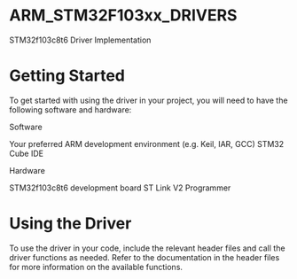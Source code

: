 # ARM_STM32F103xx_DRIVERS
STM32f103c8t6 Driver Implementation

# Getting Started
To get started with using the driver in your project, you will need to have the following software and hardware:

Software

Your preferred ARM development environment (e.g. Keil, IAR, GCC)
STM32 Cube IDE

Hardware

STM32f103c8t6 development board
ST Link V2 Programmer

# Using the Driver
To use the driver in your code, include the relevant header files and call the driver functions as needed. Refer to the documentation in the header files for more information on the available functions.
